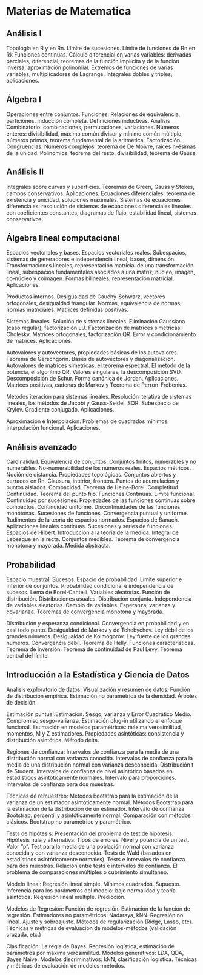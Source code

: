 # Materias de Matematica

## Análisis I
Topología en R y en Rn.  Límite de sucesiones. Límite de funciones de Rn en Rk Funciones continuas. Cálculo diferencial en varias variables: derivadas parciales, diferencial, teoremas de la función implícita y de la función inversa, aproximación polinomial. Extremos de funciones de varias variables, multiplicadores de Lagrange. Integrales dobles y triples, aplicaciones.

## Álgebra I
Operaciones entre conjuntos. Funciones. Relaciones de equivalencia, particiones. Inducción completa. Definiciones inductivas. Análisis Combinatorio: combinaciones, permutaciones, variaciones. Números enteros: divisibilidad, máximo común divisor y mínimo común múltiplo, números primos, teorema fundamental de la aritmética. Factorización. Congruencias. Números complejos: teorema de De Moivre, raíces n-ésimas de la unidad. Polinomios: teorema del resto, divisibilidad, teorema de Gauss.

## Análisis II
Integrales sobre curvas y superficies. Teoremas de Green, Gauss y Stokes, campos conservativos. Aplicaciones. Ecuaciones diferenciales: teorema de existencia y unicidad, soluciones maximales. Sistemas de ecuaciones diferenciales: resolución de sistemas de ecuaciones diferenciales lineales con coeficientes constantes, diagramas de flujo, estabilidad lineal, sistemas conservativos.

## Álgebra lineal computacional
Espacios vectoriales y bases. Espacios vectoriales reales. Subespacios, sistemas de generadores e independencia lineal, bases, dimensión. Transformaciones lineales, representación matricial de una transformación lineal, subespacios fundamentales asociados a una matriz; núcleo, imagen, co-núcleo y coimagen. Formas bilineales, representación matricial. Aplicaciones.

Productos internos. Desigualdad de Cauchy-Schwarz, vectores ortogonales, desigualdad triangular. Normas, equivalencia de normas, normas matriciales. Matrices definidas positivas.

Sistemas lineales. Solución de sistemas lineales. Eliminación Gaussiana (caso regular), factorización LU. Factorización de matrices simétricas: Cholesky. Matrices ortogonales, factorización QR. Error y condicionamiento de matrices. Aplicaciones.

Autovalores y autovectores, propiedades básicas de los autovalores. Teorema de Gerschgorin. Bases de autovectores y diagonalización. Autovalores de matrices simétricas, el teorema espectral. El método de la potencia, el algoritmo QR. Valores singulares, la descomposición SVD. Descomposición de Schur. Forma canónica de Jordan. Aplicaciones. Matrices positivas, cadenas de Markov y Teorema de Perron-Frobenius.

Métodos iteración para sistemas lineales. Resolución iterativa de sistemas lineales, los métodos de Jacobi y Gauss-Seidel, SOR. Subespacio de Krylov. Gradiente conjugado. Aplicaciones.

Aproximación e Interpolación. Problemas de cuadrados mínimos. Interpolación funcional. Aplicaciones.

## Análisis avanzado
Cardinalidad. Equivalencia de conjuntos. Conjuntos finitos, numerables y no numerables. No-numerabilidad de los números reales. Espacios métricos. Noción de distancia. Propiedades topológicas. Conjuntos abiertos y cerrados en Rn. Clausura, interior, frontera. Puntos de acumulación y puntos aislados. Compacidad. Teorema de Heine-Borel. Completitud. Continuidad. Teorema del punto fijo. Funciones Continuas. Lımite funcional. Continuidad por sucesiones. Propiedades de las funciones continuas sobre compactos. Continuidad uniforme. Discontinuidades de las funciones monótonas. Sucesiones de funciones. Convergencia puntual y uniforme.  Rudimentos de la teoría de espacios normados. Espacios de Banach. Aplicaciones lineales continuas. Sucesiones y series de funciones. Espacios de Hilbert. Introducción a la teoría de la medida. Integral de Lebesgue en la recta. Conjuntos medibles. Teorema de convergencia monótona y mayorada. Medida abstracta.

## Probabilidad
Espacio muestral. Sucesos. Espacio de probabilidad. Límite superior e inferior de conjuntos. Probabilidad condicional e independencia de sucesos. Lema de Borel-Cantelli. Variables aleatorias. Función de distribución. Distribuciones usuales. Distribución conjunta. Independencia de variables aleatorias. Cambio de variables. Esperanza, varianza y covarianza. Teoremas de convergencia monótona y mayorada.

Distribución y esperanza condicional. Convergencia en probabilidad y en casi todo punto. Desigualdad de Markov y de Tchebychev. Ley débil de los grandes números. Desigualdad de Kolmogorov. Ley fuerte de los grandes números. Convergencia débil.  Teorema de Helly. Funciones características. Teorema de inversión. Teorema de continuidad de Paul Levy. Teorema central del límite.

## Introducción a la Estadística y Ciencia de Datos
Análisis exploratorio de datos: Visualización y resumen de datos. Función de distribución empírica. Estimación no paramétrica de la densidad. Árboles de decisión.

Estimación puntual:Estimación. Sesgo, varianza y Error Cuadrático Medio. Compromiso sesgo-varianza. Estimación plug-in utilizando el enfoque funcional. Estimación en modelos paramétricos: máxima verosimilitud, momentos, M y Z estimadores.  Propiedades asintóticas: consistencia y  distribución asintótica. Método delta.

Regiones de confianza: Intervalos de confianza para la media de una distribución normal con varianza conocida. Intervalos de confianza para la media de una distribución normal con varianza desconocida: Distribución t de Student. Intervalos de confianza de nivel asintótico basados en estadísticos asintóticamente normales.  Intervalo para proporciones. Intervalos de confianza para dos muestras.

Técnicas de remuestreo: Métodos Bootstrap para la estimación de la varianza de un estimador asintóticamente normal. Métodos Bootstrap para la estimación de la distribución de un estimador. Intervalo de confianza Bootstrap: percentil y asintóticamente normal. Comparación con métodos clásicos. Bootstrap no paramétrico y paramétrico.

Tests de hipótesis: Presentación del problema de test de hipótesis. Hipótesis nula y alternativa. Tipos de errores. Nivel y potencia de un test. Valor “p”. Test para la media de una población normal con varianza conocida y con varianza desconocida. Tests de Wald (basados en estadísticos asintóticamente normales). Tests e intervalos de confianza para dos muestras. Relación entre tests e intervalos de confianza.  El problema de comparaciones múltiples o cubrimiento simultáneo.

Modelo lineal: Regresión lineal simple. Mínimos cuadrados. Supuesto. Inferencia para los parámetros del modelo: bajo normalidad y teoría asintótica.  Regresión lineal múltiple. Predicción.

Modelos de Regresión: Función de regresión. Estimación de la función de regresión. Estimadores no paramétricos: Nadaraya, kNN. Regresión no lineal.  Ajuste y sobreajuste. Métodos de regularización (Ridge, Lasso, etc). Técnicas y métricas de evaluación de modelos-métodos (validación cruzada, etc.)

Clasificación: La regla de Bayes. Regresión logística, estimación de parámetros por máxima verosimilitud. Modelos generativos:   LDA, QDA, Bayes Naive. Modelos discriminativos: kNN, clasificación logística. Técnicas y métricas de evaluación de modelos-métodos.

